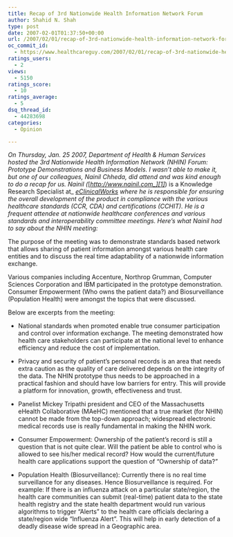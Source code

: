 ```yaml
---
title: Recap of 3rd Nationwide Health Information Network Forum
author: Shahid N. Shah
type: post
date: 2007-02-01T01:37:50+00:00
url: /2007/02/01/recap-of-3rd-nationwide-health-information-network-forum/
oc_commit_id:
  - https://www.healthcareguy.com/2007/02/01/recap-of-3rd-nationwide-health-information-network-forum/1478769105
ratings_users:
  - 2
views:
  - 5150
ratings_score:
  - 10
ratings_average:
  - 5
dsq_thread_id:
  - 44283698
categories:
  - Opinion

---
```

_On Thursday, Jan. 25 2007, Department of Health & Human Services hosted the 3rd Nationwide Health Information Network (NHIN) Forum: Prototype Demonstrations and Business Models. I wasn&#8217;t able to make it, but one of our colleagues, Nainil Chheda, did attend and was kind enough to do a recap for us. Nainil (_[_http://www.nainil.com_][1]_) is a Knowledge Research Specialist at_ [_eClinicalWorks_][2] _where he is responsible for ensuring the overall development of the product in compliance with the various healthcare standards (CCR, CDA) and certifications (CCHIT). He is a frequent attendee at nationwide healthcare conferences and various standards and interoperability committee meetings. Here&#8217;s what Nainil had to say about the NHIN meeting:_

The purpose of the meeting was to demonstrate standards based network that allows sharing of patient information amongst various health care entities and to discuss the real time adaptability of a nationwide information exchange. 

Various companies including Accenture, Northrop Grumman, Computer Sciences Corporation and IBM participated in the prototype demonstration. Consumer Empowerment (Who owns the patient data?) and Biosurveillance (Population Health) were amongst the topics that were discussed. 

Below are excerpts from the meeting: 

  * National standards when promoted enable true consumer participation and control over information exchange. The meeting demonstrated how health care stakeholders can participate at the national level to enhance efficiency and reduce the cost of implementation. 

  * Privacy and security of patient’s personal records is an area that needs extra caution as the quality of care delivered depends on the integrity of the data. The NHIN prototype thus needs to be approached in a practical fashion and should have low barriers for entry. This will provide a platform for innovation, growth, effectiveness and trust. 

  * Panelist Mickey Tripathi president and CEO of the Massachusetts eHealth Collaborative (MAeHC) mentioned that a true market (for NHIN) cannot be made from the top-down approach; widespread electronic medical records use is really fundamental in making the NHIN work. 

  * Consumer Empowerment: Ownership of the patient’s record is still a question that is not quite clear. Will the patient be able to control who is allowed to see his/her medical record? How would the current/future health care applications support the question of “Ownership of data?” 

  * Population Health (Biosurveillance): Currently there is no real time surveillance for any diseases. Hence Biosurveillance is required. For example: If there is an influenza attack on a particular state/region, the health care communities can submit (real-time) patient data to the state health registry and the state health department would run various algorithms to trigger “Alerts” to the health care officials declaring a state/region wide “Influenza Alert”. This will help in early detection of a deadly disease wide spread in a Geographic area.

 [1]: http://www.nainil.com
 [2]: http://www.eClinicalWorks.com